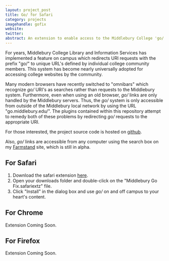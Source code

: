 ```yaml
---
layout: project_post
title: Go/ for Safari
category: projects
imagehandle: gofix
website:
twitter:
abstract: An extension to enable access to the Middlebury College 'go/' system in the Safari 6 omni-box.
---
```


For years, Middlebury College Library and Information Services has implemented a feature on campus which redirects URI requests with the prefix "go/" to unique URL's defined by individual college community members. This system has become nearly universally adopted for accessing college websites by the community.

Many modern browsers have recently switched to "omnibars" which recognize *go/* URI's as searches rather than requests to the Middlebury system. Furthermore, even when using an old browser, *go/* links are only handled by the Middlebury servers. Thus, the *go/* system is only accessible from outside of the Middlebury local network by using the URL "go.middlebury.edu/". The plugins contained within this repository attempt to remedy both of these problems by redirecting *go/* requests to the appropriate URI.

For those interested, the project source code is hosted on [github](https://github.com/tnbeatty/Middlebury-Go-Fix).

Also, *go/* links are accessible from any computer using the search box on my [Farmstand](http://middfarmstand.heroku.com) site, which is still in alpha.

For Safari
---

1. Download the safari extension [here](https://raw.github.com/tnbeatty/Middlebury-Go-Fix/master/Middlebury%20Go%20Fix.safariextz).
2. Open your downloads folder and double-click on the "Middlebury Go Fix.safariextz" file.
3. Click "Install" in the dialog box and use *go/* on and off campus to your heart's content.

For Chrome
---
Extension Coming Soon.

For Firefox
---
Extension Coming Soon.